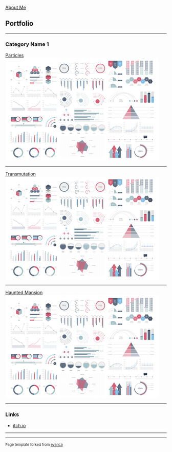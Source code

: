 [About Me](about_page.md)

## Portfolio

---

### Category Name 1 

[Particles](sample_page.md)
<img src="images/dummy_thumbnail.jpg?raw=true"/>

---
[Transmutation](/pdf/sample_presentation.pdf)
<img src="images/dummy_thumbnail.jpg?raw=true"/>

---
[Haunted Mansion](http://example.com/)
<img src="images/dummy_thumbnail.jpg?raw=true"/>

---

### Links

- [itch.io](https://itch.io/profile/bumpobampo)

---




---
<p style="font-size:11px">Page template forked from <a href="https://github.com/evanca/quick-portfolio">evanca</a></p>
<!-- Remove above link if you don't want to attibute -->
